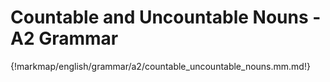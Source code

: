 # Countable and Uncountable Nouns - A2 Grammar

{!markmap/english/grammar/a2/countable_uncountable_nouns.mm.md!}
